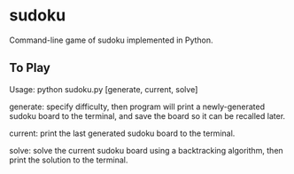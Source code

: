 # sudoku

Command-line game of sudoku implemented in Python. 

## To Play

Usage: python sudoku.py [generate, current, solve]

generate: specify difficulty, then program will print a newly-generated sudoku board to the terminal, and save the board so it can be recalled later.

current: print the last generated sudoku board to the terminal.

solve: solve the current sudoku board using a backtracking algorithm, then print the solution to the terminal.

